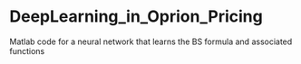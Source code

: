 # DeepLearning_in_Oprion_Pricing
Matlab code for a neural network that learns the BS formula and associated functions
